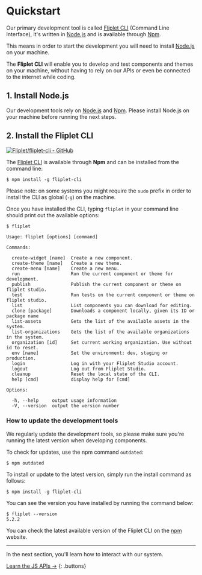 # Quickstart

Our primary development tool is called [Fliplet CLI](https://github.com/Fliplet/fliplet-cli) (Command Line Interface), it's written in [Node.js](https://nodejs.org) and is available through [Npm](https://www.npmjs.com/package/fliplet-cli).

This means in order to start the development you will need to install [Node.js](https://nodejs.org) on your machine.

The **Fliplet CLI** will enable you to develop and test components and themes on your machine, without having to rely on our APIs or even be connected to the internet while coding.

## 1. Install Node.js

Our development tools rely on [Node.js](https://nodejs.org) and [Npm](https://www.npmjs.com). Please install Node.js on your machine before running the next steps.

## 2. Install the Fliplet CLI

[![Fliplet/fliplet-cli - GitHub](https://gh-card.dev/repos/Fliplet/fliplet-cli.svg)](https://github.com/Fliplet/fliplet-cli)

The [Fliplet CLI](https://www.npmjs.com/package/fliplet-cli) is available through **Npm** and can be installed from the command line:

```
$ npm install -g fliplet-cli
```

Please note: on some systems you might require the `sudo` prefix in order to install the CLI as global (`-g`) on the machine.

Once you have installed the CLI, typing `fliplet` in your command line should print out the available options:

```
$ fliplet

Usage: fliplet [options] [command]

Commands:

  create-widget [name]  Create a new component.
  create-theme [name]   Create a new theme.
  create-menu [name]    Create a new menu.
  run                   Run the current component or theme for development.
  publish               Publish the current component or theme on fliplet studio.
  test                  Run tests on the current component or theme on fliplet studio.
  list                  List components you can download for editing.
  clone [package]       Downloads a component locally, given its ID or package name
  list-assets           Gets the list of the available assets in the system.
  list-organizations    Gets the list of the available organizations in the system.
  organization [id]     Set current working organization. Use without id to reset.
  env [name]            Set the environment: dev, staging or production.
  login                 Log in with your Fliplet Studio account.
  logout                Log out from Fliplet Studio.
  cleanup               Reset the local state of the CLI.
  help [cmd]            display help for [cmd]

Options:

  -h, --help     output usage information
  -V, --version  output the version number
```

### How to update the development tools

We regularly update the development tools, so please make sure you're running the latest version when developing components.

To check for updates, use the npm command `outdated`:

```
$ npm outdated
```

To install or update to the latest version, simply run the install command as follows:

```
$ npm install -g fliplet-cli
```

You can see the version you have installed by running the command below:

```
$ fliplet --version
5.2.2
```

You can check the latest available version of the Fliplet CLI on the [npm](https://www.npmjs.com/package/fliplet-cli) website.

---

In the next section, you'll learn how to interact with our system.

[Learn the JS APIs →](JS-APIs.md)
{: .buttons}
